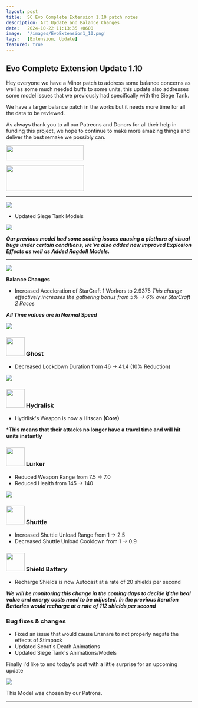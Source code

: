 ```yaml
---
layout: post
title:  SC Evo Complete Extension 1.10 patch notes
description: Art Update and Balance Changes
date:   2024-10-22 11:13:35 +0600
image:  '/images/EvoExtension1_10.png'
tags:   [Extension, Update]
featured: true
---
```


## Evo Complete Extension Update 1.10

Hey everyone we have a Minor patch to address some balance concerns as well as some much needed buffs to some units, this update also addresses some model issues that we previously had specifically with the Siege Tank.

We have a larger balance patch in the works but it needs more time for all the data to be reviewed.

As always thank you to all our Patreons and Donors for all their help in funding this project, we hope to continue to make more amazing things and deliver the best remake we possibly can.

<a href="https://paypal.me/KopruluKat/"><img src="{{site.baseurl}}/images/blue.png" width="210" height="40"></a> 

<a href="https://www.patreon.com/TeamKopruluSC2"><img src="{{site.baseurl}}/images/becomeAPatronBanner.png" width="211" height="70"></a>

***

![]({{site.baseurl}}/images/Divider_CoreMods.png)

- Updated Siege Tank Models

![]({{site.baseurl}}/images/modelpreview-newsiegetank.png)

***Our previous model had some scaling issues causing a plethora of visual bugs under certain conditions, we've also added new improved Explosion Effects as well as Added Ragdoll Models.***

***

![]({{site.baseurl}}/images/Divider_Extension.png)

**Balance Changes**

- Increased Acceleration of StarCraft 1 Workers to 2.9375
*This change effectively increases the gathering bonus from 5% -> 6% over StarCraft 2 Races*

***All Time values are in Normal Speed***

![]({{site.baseurl}}/images/Divider_Terran.png)


### <img src="{{site.baseurl}}/images/btn-unit-terran-ghost@scbw.png" width="50" height="50"> Ghost
- Decreased Lockdown Duration from 46 -> 41.4 (10% Reduction)


![]({{site.baseurl}}/images/Divider_Zerg.png)


### <img src="{{site.baseurl}}/images/btn-unit-zerg-hydralisk@scbw.png" width="50" height="50"> Hydralisk
- Hydrlisk's Weapon is now a Hitscan __(Core)__

***This means that their attacks no longer have a travel time and will hit units instantly**

### <img src="{{site.baseurl}}/images/btn-unit-zerg-lurker.png" width="50" height="50"> Lurker
- Reduced Weapon Range from 7.5 -> 7.0
- Reduced Health from 145 -> 140


![]({{site.baseurl}}/images/Divider_Protoss.png)


### <img src="{{site.baseurl}}/images/btn-unit-protoss-ShuttleSCBW.png" width="50" height="50"> Shuttle
- Increased Shuttle Unload Range from 1 -> 2.5
- Decreased Shuttle Unload Cooldown from 1 -> 0.9

### <img src="{{site.baseurl}}/images/btn-building-protoss-shieldbattery@scbw.png" width="50" height="50"> Shield Battery
- Recharge Shields is now Autocast at a rate of 20 shields per second

***We will be monitoring this change in the coming days to decide if the heal value and energy costs need to be adjusted.***
***In the previous iteration Batteries would recharge at a rate of 112 shields per second***


### Bug fixes & changes
- Fixed an issue that would cause Ensnare to not properly negate the effects of Stimpack
- Updated Scout's Death Animations
- Updated Siege Tank's Animations/Models

Finally i'd like to end today's post with a little surprise for an upcoming update

![]({{site.baseurl}}/gifs/2020-21-10-teaser-lurker.gif)

This Model was chosen by our Patrons.

***

